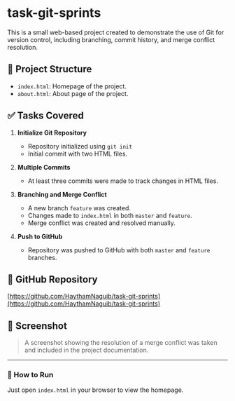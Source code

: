 # task-git-sprints

This is a small web-based project created to demonstrate the use of Git for version control, including branching, commit history, and merge conflict resolution.

## 📁 Project Structure

- `index.html`: Homepage of the project.
- `about.html`: About page of the project.

## ✅ Tasks Covered

1. **Initialize Git Repository**
   - Repository initialized using `git init`
   - Initial commit with two HTML files.

2. **Multiple Commits**
   - At least three commits were made to track changes in HTML files.

3. **Branching and Merge Conflict**
   - A new branch `feature` was created.
   - Changes made to `index.html` in both `master` and `feature`.
   - Merge conflict was created and resolved manually.

4. **Push to GitHub**
   - Repository was pushed to GitHub with both `master` and `feature` branches.

## 🔗 GitHub Repository

[https://github.com/HaythamNaguib/task-git-sprints](https://github.com/HaythamNaguib/task-git-sprints)

## 📸 Screenshot

> A screenshot showing the resolution of a merge conflict was taken and included in the project documentation.

---

### 🚀 How to Run

Just open `index.html` in your browser to view the homepage.
